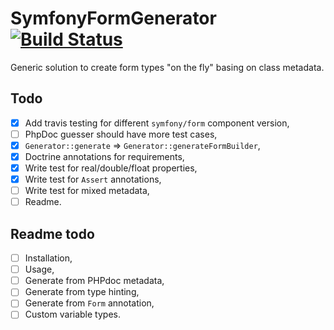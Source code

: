 # SymfonyFormGenerator [![Build Status](https://travis-ci.org/Lucaszz/SymfonyFormGenerator.svg?branch=master)](https://travis-ci.org/Lucaszz/SymfonyFormGenerator)
Generic solution to create form types "on the fly" basing on class metadata.

## Todo 
- [x] Add travis testing for different `symfony/form` component version,
- [ ] PhpDoc guesser should have more test cases,
- [x] `Generator::generate` => `Generator::generateFormBuilder`,
- [x] Doctrine annotations for requirements,
- [x] Write test for real/double/float properties,
- [x] Write test for `Assert` annotations,
- [ ] Write test for mixed metadata,
- [ ] Readme.

## Readme todo
- [ ] Installation,
- [ ] Usage,
- [ ] Generate from PHPdoc metadata,
- [ ] Generate from type hinting,
- [ ] Generate from `Form` annotation,
- [ ] Custom variable types.